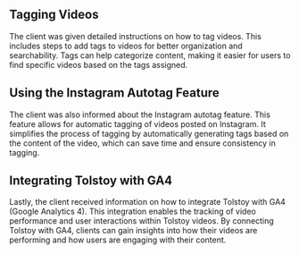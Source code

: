 ## Tagging Videos

The client was given detailed instructions on how to tag videos. This includes steps to add tags to videos for better organization and searchability. Tags can help categorize content, making it easier for users to find specific videos based on the tags assigned.

## Using the Instagram Autotag Feature

The client was also informed about the Instagram autotag feature. This feature allows for automatic tagging of videos posted on Instagram. It simplifies the process of tagging by automatically generating tags based on the content of the video, which can save time and ensure consistency in tagging.

## Integrating Tolstoy with GA4

Lastly, the client received information on how to integrate Tolstoy with GA4 (Google Analytics 4). This integration enables the tracking of video performance and user interactions within Tolstoy videos. By connecting Tolstoy with GA4, clients can gain insights into how their videos are performing and how users are engaging with their content.